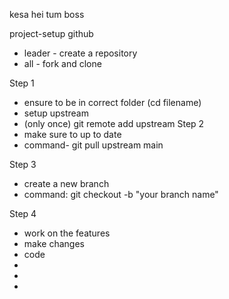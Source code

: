 kesa hei tum boss

project-setup github
  - leader - create a repository
  - all - fork and clone

Step 1	
  - ensure to be in correct folder (cd filename)
  - setup upstream
  - (only once) git remote add upstream <http url main forked file>
Step 2
  - make sure to up to date
  - command- git pull upstream main

Step 3
  - create a new branch
  - command: git checkout -b  "your branch name"

Step 4
  - work on the features
  - make changes
  - code
  - 
  - 
  - 